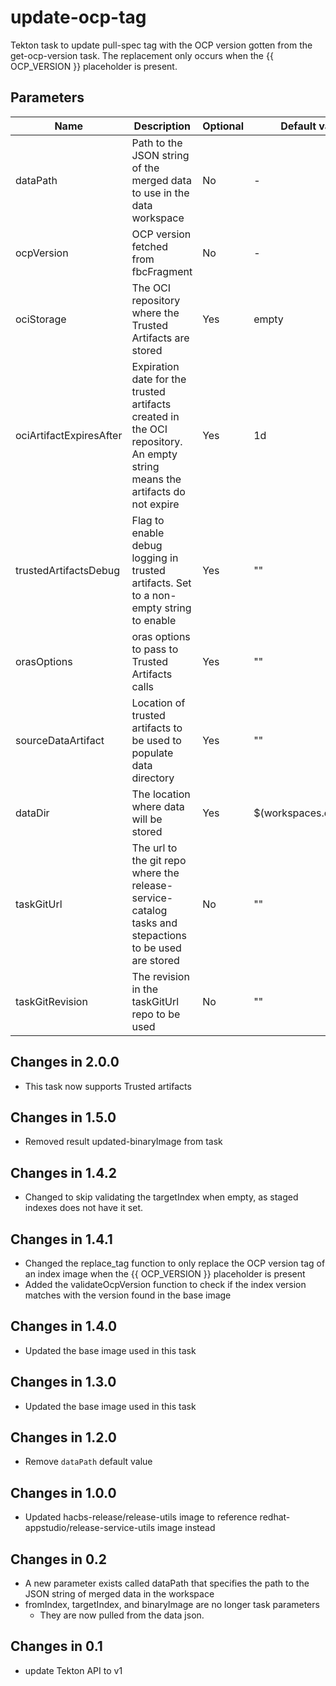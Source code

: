 # update-ocp-tag
Tekton task to update pull-spec tag with the OCP version gotten from the get-ocp-version task. The replacement only
occurs when the {{ OCP_VERSION }} placeholder is present.

## Parameters

| Name                    | Description                                                                                                                | Optional | Default value           |
|-------------------------|----------------------------------------------------------------------------------------------------------------------------|----------|-------------------------|
| dataPath                | Path to the JSON string of the merged data to use in the data workspace                                                    | No       | -                       |
| ocpVersion              | OCP version fetched from fbcFragment                                                                                       | No       | -                       |
| ociStorage              | The OCI repository where the Trusted Artifacts are stored                                                                  | Yes      | empty                   |
| ociArtifactExpiresAfter | Expiration date for the trusted artifacts created in the OCI repository. An empty string means the artifacts do not expire | Yes      | 1d                      |
| trustedArtifactsDebug   | Flag to enable debug logging in trusted artifacts. Set to a non-empty string to enable                                     | Yes      | ""                      |
| orasOptions             | oras options to pass to Trusted Artifacts calls                                                                            | Yes      | ""                      | 
| sourceDataArtifact      | Location of trusted artifacts to be used to populate data directory                                                        | Yes      | ""                      |
| dataDir                 | The location where data will be stored                                                                                     | Yes      | $(workspaces.data.path) |
| taskGitUrl              | The url to the git repo where the release-service-catalog tasks and stepactions to be used are stored                      | No       | ""                      |
| taskGitRevision         | The revision in the taskGitUrl repo to be used                                                                             | No       | ""                      |

## Changes in 2.0.0
* This task now supports Trusted artifacts

## Changes in 1.5.0
* Removed result updated-binaryImage from task

## Changes in 1.4.2
* Changed to skip validating the targetIndex when empty, as staged indexes does not have it set.

## Changes in 1.4.1
* Changed the replace_tag function to only replace the OCP version tag of an index image when the {{ OCP_VERSION }}
  placeholder is present
* Added the validateOcpVersion function to check if the index version matches with the version found in the base image

## Changes in 1.4.0
* Updated the base image used in this task

## Changes in 1.3.0
* Updated the base image used in this task

## Changes in 1.2.0
* Remove `dataPath` default value

## Changes in 1.0.0
* Updated hacbs-release/release-utils image to reference redhat-appstudio/release-service-utils image instead

## Changes in 0.2
* A new parameter exists called dataPath that specifies the path to the JSON string of merged data in the workspace
* fromIndex, targetIndex, and binaryImage are no longer task parameters
    * They are now pulled from the data json.

## Changes in 0.1
* update Tekton API to v1
